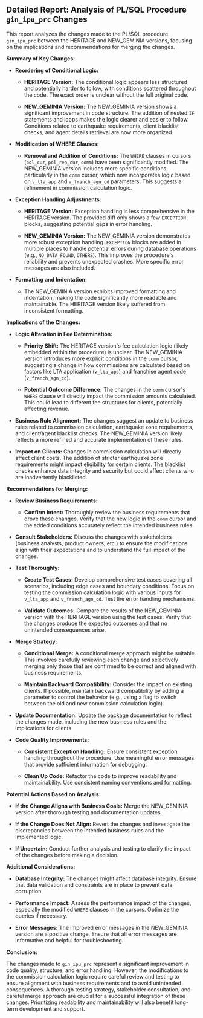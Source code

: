 ## Detailed Report: Analysis of PL/SQL Procedure `gin_ipu_prc` Changes

This report analyzes the changes made to the PL/SQL procedure `gin_ipu_prc` between the HERITAGE and NEW_GEMINIA versions, focusing on the implications and recommendations for merging the changes.

**Summary of Key Changes:**

* **Reordering of Conditional Logic:**

    * **HERITAGE Version:** The conditional logic appears less structured and potentially harder to follow, with conditions scattered throughout the code.  The exact order is unclear without the full original code.

    * **NEW_GEMINIA Version:** The NEW_GEMINIA version shows a significant improvement in code structure.  The addition of nested `IF` statements and loops makes the logic clearer and easier to follow.  Conditions related to earthquake requirements, client blacklist checks, and agent details retrieval are now more organized.

* **Modification of WHERE Clauses:**

    * **Removal and Addition of Conditions:** The `WHERE` clauses in cursors (`pol_cur`, `pol_ren_cur`, `comm`) have been significantly modified.  The NEW_GEMINIA version includes more specific conditions, particularly in the `comm` cursor, which now incorporates logic based on `v_lta_app` and `v_franch_agn_cd` parameters. This suggests a refinement in commission calculation logic.

* **Exception Handling Adjustments:**

    * **HERITAGE Version:** Exception handling is less comprehensive in the HERITAGE version.  The provided diff only shows a few `EXCEPTION` blocks, suggesting potential gaps in error handling.

    * **NEW_GEMINIA Version:** The NEW_GEMINIA version demonstrates more robust exception handling.  `EXCEPTION` blocks are added in multiple places to handle potential errors during database operations (e.g., `NO_DATA_FOUND`, `OTHERS`).  This improves the procedure's reliability and prevents unexpected crashes.  More specific error messages are also included.

* **Formatting and Indentation:**

    * The NEW_GEMINIA version exhibits improved formatting and indentation, making the code significantly more readable and maintainable.  The HERITAGE version likely suffered from inconsistent formatting.


**Implications of the Changes:**

* **Logic Alteration in Fee Determination:**

    * **Priority Shift:** The HERITAGE version's fee calculation logic (likely embedded within the procedure) is unclear. The NEW_GEMINIA version introduces more explicit conditions in the `comm` cursor, suggesting a change in how commissions are calculated based on factors like LTA application (`v_lta_app`) and franchise agent code (`v_franch_agn_cd`).

    * **Potential Outcome Difference:**  The changes in the `comm` cursor's `WHERE` clause will directly impact the commission amounts calculated.  This could lead to different fee structures for clients, potentially affecting revenue.

* **Business Rule Alignment:** The changes suggest an update to business rules related to commission calculation, earthquake zone requirements, and client/agent blacklist checks.  The NEW_GEMINIA version likely reflects a more refined and accurate implementation of these rules.

* **Impact on Clients:**  Changes in commission calculation will directly affect client costs.  The addition of stricter earthquake zone requirements might impact eligibility for certain clients.  The blacklist checks enhance data integrity and security but could affect clients who are inadvertently blacklisted.


**Recommendations for Merging:**

* **Review Business Requirements:**

    * **Confirm Intent:**  Thoroughly review the business requirements that drove these changes.  Verify that the new logic in the `comm` cursor and the added conditions accurately reflect the intended business rules.

* **Consult Stakeholders:** Discuss the changes with stakeholders (business analysts, product owners, etc.) to ensure the modifications align with their expectations and to understand the full impact of the changes.

* **Test Thoroughly:**

    * **Create Test Cases:** Develop comprehensive test cases covering all scenarios, including edge cases and boundary conditions.  Focus on testing the commission calculation logic with various inputs for `v_lta_app` and `v_franch_agn_cd`.  Test the error handling mechanisms.

    * **Validate Outcomes:**  Compare the results of the NEW_GEMINIA version with the HERITAGE version using the test cases.  Verify that the changes produce the expected outcomes and that no unintended consequences arise.

* **Merge Strategy:**

    * **Conditional Merge:**  A conditional merge approach might be suitable.  This involves carefully reviewing each change and selectively merging only those that are confirmed to be correct and aligned with business requirements.

    * **Maintain Backward Compatibility:**  Consider the impact on existing clients.  If possible, maintain backward compatibility by adding a parameter to control the behavior (e.g., using a flag to switch between the old and new commission calculation logic).

* **Update Documentation:**  Update the package documentation to reflect the changes made, including the new business rules and the implications for clients.

* **Code Quality Improvements:**

    * **Consistent Exception Handling:** Ensure consistent exception handling throughout the procedure.  Use meaningful error messages that provide sufficient information for debugging.

    * **Clean Up Code:**  Refactor the code to improve readability and maintainability.  Use consistent naming conventions and formatting.


**Potential Actions Based on Analysis:**

* **If the Change Aligns with Business Goals:**  Merge the NEW_GEMINIA version after thorough testing and documentation updates.

* **If the Change Does Not Align:**  Revert the changes and investigate the discrepancies between the intended business rules and the implemented logic.

* **If Uncertain:**  Conduct further analysis and testing to clarify the impact of the changes before making a decision.


**Additional Considerations:**

* **Database Integrity:**  The changes might affect database integrity.  Ensure that data validation and constraints are in place to prevent data corruption.

* **Performance Impact:**  Assess the performance impact of the changes, especially the modified `WHERE` clauses in the cursors.  Optimize the queries if necessary.

* **Error Messages:**  The improved error messages in the NEW_GEMINIA version are a positive change.  Ensure that all error messages are informative and helpful for troubleshooting.


**Conclusion:**

The changes made to `gin_ipu_prc` represent a significant improvement in code quality, structure, and error handling.  However, the modifications to the commission calculation logic require careful review and testing to ensure alignment with business requirements and to avoid unintended consequences.  A thorough testing strategy, stakeholder consultation, and careful merge approach are crucial for a successful integration of these changes.  Prioritizing readability and maintainability will also benefit long-term development and support.
